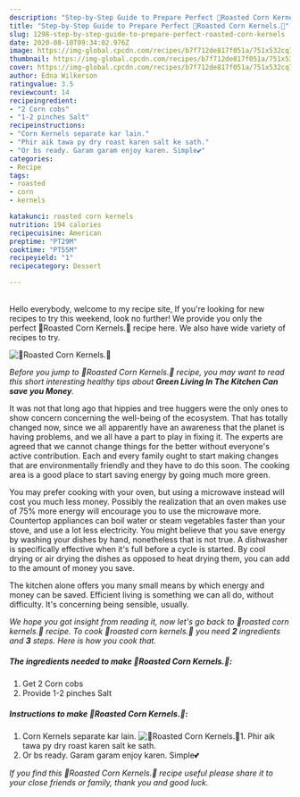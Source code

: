 ```yaml
---
description: "Step-by-Step Guide to Prepare Perfect 🌽Roasted Corn Kernels.🌽"
title: "Step-by-Step Guide to Prepare Perfect 🌽Roasted Corn Kernels.🌽"
slug: 1298-step-by-step-guide-to-prepare-perfect-roasted-corn-kernels
date: 2020-08-10T09:34:02.976Z
image: https://img-global.cpcdn.com/recipes/b7f712de817f051a/751x532cq70/🌽roasted-corn-kernels🌽-recipe-main-photo.jpg
thumbnail: https://img-global.cpcdn.com/recipes/b7f712de817f051a/751x532cq70/🌽roasted-corn-kernels🌽-recipe-main-photo.jpg
cover: https://img-global.cpcdn.com/recipes/b7f712de817f051a/751x532cq70/🌽roasted-corn-kernels🌽-recipe-main-photo.jpg
author: Edna Wilkerson
ratingvalue: 3.5
reviewcount: 14
recipeingredient:
- "2 Corn cobs"
- "1-2 pinches Salt"
recipeinstructions:
- "Corn Kernels separate kar lain."
- "Phir aik tawa py dry roast karen salt ke sath."
- "Or bs ready. Garam garam enjoy karen. Simple💕"
categories:
- Recipe
tags:
- roasted
- corn
- kernels

katakunci: roasted corn kernels 
nutrition: 194 calories
recipecuisine: American
preptime: "PT29M"
cooktime: "PT55M"
recipeyield: "1"
recipecategory: Dessert

---
```

<br>
Hello everybody, welcome to my recipe site, If you're looking for new recipes to try this weekend, look no further! We provide you only the perfect 🌽Roasted Corn Kernels.🌽 recipe here. We also have wide variety of recipes to try.
<br>


![🌽Roasted Corn Kernels.🌽](https://img-global.cpcdn.com/recipes/b7f712de817f051a/751x532cq70/🌽roasted-corn-kernels🌽-recipe-main-photo.jpg)

<i>Before you jump to 🌽Roasted Corn Kernels.🌽 recipe, you may want to read this short interesting healthy tips about 
<strong>Green Living In The Kitchen Can save you Money</strong>.</i>
</br>

It was not that long ago that hippies and tree huggers were the only ones to show concern concerning the well-being of the ecosystem. That has totally changed now, since we all apparently have an awareness that the planet is having problems, and we all have a part to play in fixing it. The experts are agreed that we cannot change things for the better without everyone's active contribution. Each and every family ought to start making changes that are environmentally friendly and they have to do this soon. The cooking area is a good place to start saving energy by going much more green.

You may prefer cooking with your oven, but using a microwave instead will cost you much less money. Possibly the realization that an oven makes use of 75% more energy will encourage you to use the microwave more. Countertop appliances can boil water or steam vegetables faster than your stove, and use a lot less electricity. You might believe that you save energy by washing your dishes by hand, nonetheless that is not true. A dishwasher is specifically effective when it's full before a cycle is started. By cool drying or air drying the dishes as opposed to heat drying them, you can add to the amount of money you save.

The kitchen alone offers you many small means by which energy and money can be saved. Efficient living is something we can all do, without difficulty. It's concerning being sensible, usually.


<i>We hope you got insight from reading it, now let's go back to 🌽roasted corn kernels.🌽 recipe. To cook 🌽roasted corn kernels.🌽 you need <strong>2</strong> ingredients and <strong>3</strong> steps. Here is how you cook that.
</i>

##### The ingredients needed to make 🌽Roasted Corn Kernels.🌽:

1. Get 2 Corn cobs
1. Provide 1-2 pinches Salt


##### Instructions to make 🌽Roasted Corn Kernels.🌽:

1. Corn Kernels separate kar lain.
<img src="//assets-global.cpcdn.com/assets/icons/button_play-2c75c40dde080a61004c1f40b05d8f140eaff45d7e9e6481dc71c63d2e7c4909.png" alt="🌽Roasted Corn Kernels.🌽">1. Phir aik tawa py dry roast karen salt ke sath.
1. Or bs ready. Garam garam enjoy karen. Simple💕


<i>If you find this 🌽Roasted Corn Kernels.🌽 recipe useful please share it to your close friends or family, thank you and good luck.</i>
